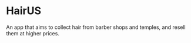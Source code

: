 # HairUS
An app that aims to collect hair from barber shops and temples, and resell them at higher prices.
